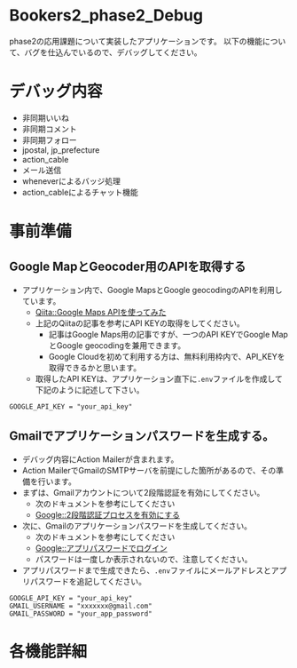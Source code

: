 # Bookers2_phase2_Debug
phase2の応用課題について実装したアプリケーションです。
以下の機能について、バグを仕込んでいるので、デバッグしてください。

# デバッグ内容
- 非同期いいね
- 非同期コメント
- 非同期フォロー
- jpostal, jp_prefecture
- action_cable
- メール送信
- wheneverによるバッジ処理
- action_cableによるチャット機能

# 事前準備
## Google MapとGeocoder用のAPIを取得する
- アプリケーション内で、Google MapsとGoogle geocodingのAPIを利用しています。
  - [Qiita::Google Maps APIを使ってみた](https://qiita.com/Haruka-Ogawa/items/997401a2edcd20e61037)
  - 上記のQiitaの記事を参考にAPI KEYの取得をしてください。
    - 記事はGoogle Maps用の記事ですが、一つのAPI KEYでGoogle MapとGoogle geocodingを兼用できます。
    - Google Cloudを初めて利用する方は、無料利用枠内で、API_KEYを取得できるかと思います。
  - 取得したAPI KEYは、アプリケーション直下に`.env`ファイルを作成して下記のように記述して下さい。

```txt:.env
GOOGLE_API_KEY = "your_api_key"
```

## Gmailでアプリケーションパスワードを生成する。
- デバッグ内容にAction Mailerが含まれます。
- Action MailerでGmailのSMTPサーバを前提にした箇所があるので、その準備を行います。
- まずは、Gmailアカウントについて2段階認証を有効にしてください。
  - 次のドキュメントを参考にしてください
  - [Google::2段階認証プロセスを有効にする](https://support.google.com/accounts/answer/185839?co=GENIE.Platform%3DDesktop&hl=ja)
- 次に、Gmailのアプリケーションパスワードを生成してください。
  - 次のドキュメントを参考にしてください
  - [Google::アプリパスワードでログイン](https://support.google.com/accounts/answer/185833?hl=ja)
  - パスワードは一度しか表示されないので、注意してください。
- アプリパスワードまで生成できたら、`.env`ファイルにメールアドレスとアプリパスワードを追記してください。

```txt:.env
GOOGLE_API_KEY = "your_api_key"
GMAIL_USERNAME = "xxxxxxx@gmail.com"
GMAIL_PASSWORD = "your_app_password"
```


# 各機能詳細

